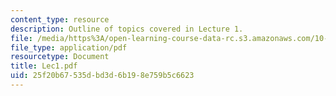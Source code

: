 ```yaml
---
content_type: resource
description: Outline of topics covered in Lecture 1.
file: /media/https%3A/open-learning-course-data-rc.s3.amazonaws.com/10-675j-computational-quantum-mechanics-of-molecular-and-extended-systems-fall-2004/25f20b67535dbd3d6b198e759b5c6623_Lec1.pdf
file_type: application/pdf
resourcetype: Document
title: Lec1.pdf
uid: 25f20b67-535d-bd3d-6b19-8e759b5c6623
---
```

